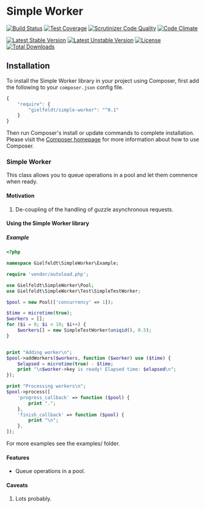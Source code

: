 # Simple Worker

[![Build Status](https://scrutinizer-ci.com/g/gielfeldt/simple-worker/badges/build.png?b=master)][8]
[![Test Coverage](https://codeclimate.com/github/gielfeldt/simple-worker/badges/coverage.svg)][3]
[![Scrutinizer Code Quality](https://scrutinizer-ci.com/g/gielfeldt/simple-worker/badges/quality-score.png?b=master)][7]
[![Code Climate](https://codeclimate.com/github/gielfeldt/simple-worker/badges/gpa.svg)][5]

[![Latest Stable Version](https://poser.pugx.org/gielfeldt/simple-worker/v/stable.svg)][1]
[![Latest Unstable Version](https://poser.pugx.org/gielfeldt/simple-worker/v/unstable.svg)][1]
[![License](https://poser.pugx.org/gielfeldt/simple-worker/license.svg)][4]
[![Total Downloads](https://poser.pugx.org/gielfeldt/simple-worker/downloads.svg)][1]

## Installation

To install the Simple Worker library in your project using Composer, first add the following to your `composer.json`
config file.
```javascript
{
    "require": {
        "gielfeldt/simple-worker": "^0.1"
    }
}
```

Then run Composer's install or update commands to complete installation. Please visit the [Composer homepage][6] for
more information about how to use Composer.

### Simple Worker

This class allows you to queue operations in a pool and let them commence when ready.

#### Motivation

1. De-coupling of the handling of guzzle asynchronous requests.

#### Using the Simple Worker library

##### Example

```php
<?php

namespace Gielfeldt\SimpleWorker\Example;

require 'vendor/autoload.php';

use Gielfeldt\SimpleWorker\Pool;
use Gielfeldt\SimpleWorker\Test\SimpleTestWorker;

$pool = new Pool(['concurrency' => 1]);

$time = microtime(true);
$workers = [];
for ($i = 0; $i < 10; $i++) {
    $workers[] = new SimpleTestWorker(uniqid(), 0.5);
}


print "Adding worker\n";
$pool->addWorkers($workers, function ($worker) use ($time) {
    $elapsed = microtime(true) - $time;
    print "\n$worker->key is ready! Elapsed time: $elapsed\n";
});

print "Processing workers\n";
$pool->process([
    'progress_callback' => function ($pool) {
        print ".";
    },
    'finish_callback' => function ($pool) {
        print "\n";
    },
]);
```

For more examples see the examples/ folder.

#### Features

* Queue operations in a pool.

#### Caveats

1. Lots probably.


[1]:  https://packagist.org/packages/gielfeldt/simple-worker
[2]:  https://circleci.com/gh/gielfeldt/simple-worker
[3]:  https://codeclimate.com/github/gielfeldt/simple-worker/coverage
[4]:  https://github.com/gielfeldt/simple-worker/blob/master/LICENSE.md
[5]:  https://codeclimate.com/github/gielfeldt/simple-worker
[6]:  http://getcomposer.org
[7]:  https://scrutinizer-ci.com/g/gielfeldt/simple-worker/?branch=master
[8]:  https://scrutinizer-ci.com/g/gielfeldt/simple-worker/build-status/master
